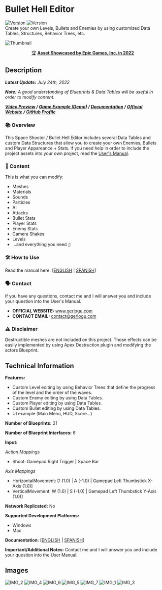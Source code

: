 # Bullet Hell Editor
[![Version](https://img.shields.io/badge/Version-1.0.2-3FB911?style=flat&logo&logoColor=white&labelColor=4d4d4d)](https://github.com/gerlogu/BulletHellEditor/releases/tag/V1.0.2)
![Version](https://img.shields.io/badge/Blueprints-0086d9?style=flat)</br>
Create your own Levels, Bullets and Enemies by using customized Data Tables, Structures, Behavior Trees, etc.

![Thumbnail](https://user-images.githubusercontent.com/55363746/223793036-e8923ac7-15ba-468d-b56a-466538b8f35b.png)
<div align="center"><a href="https://gerlogu.com/achievements/asset-showcased-in-the-ue-marketplace/">🏆</a> <a href="https://gerlogu.com/achievements/asset-showcased-in-the-ue-marketplace/"><strong>Asset Showcased by Epic Games, Inc. in 2022</strong></a></div>

## Description
***Latest Update:*** _July 24th, 2022_

***Note:*** _A good understanding of Blueprints & Data Tables will be useful in order to modify content._

***[Video Preview](https://www.youtube.com/watch?v=67jwak4zU9E) / [Game Example (Demo)](https://gerlogu.itch.io/ultimate-space-shooter) / [Documentation](https://gerlogu.com/wp-content/uploads/2022/04/SPACE-SHOOTER-EDITOR-USERS-MANUAL.pdf) / [Official Website](https://gerlogu.com) / [GitHub Profile](https://github.com/gerlogu)***


### 📚 Overview

This Space Shooter / Bullet Hell Editor includes several Data Tables and custom Data Structures that allow you to create your own Enemies, Bullets and Player Appareance + Stats. If you need help in order to include the project assets into your own project, read the [User's Manual](https://gerlogu.com/wp-content/uploads/2022/04/SPACE-SHOOTER-EDITOR-USERS-MANUAL.pdf).

### 📣 Content

This is what you can modify:

- Meshes
- Materials
- Sounds
- Particles
- AI
- Attacks
- Bullet Stats
- Player Stats
- Enemy Stats
- Camera Shakes
- Levels
- ...and everything you need ;)

### 🛠 How to Use

Read the manual here: [[ENGLISH](https://gerlogu.com/wp-content/uploads/2022/04/SPACE-SHOOTER-EDITOR-USERS-MANUAL.pdf) | [SPANISH](https://gerlogu.com/wp-content/uploads/2022/04/SPACE-SHOOTER-EDITOR-GUIA-DE-USO.pdf)]

### 🗣 Contact

If you have any questions, contact me and I will answer you and include your question into the User's Manual.

- **OFFICIAL WEBSITE:** www.gerlogu.com
- **CONTACT EMAIL:** contact@gerlogu.com

### ⚠ Disclaimer

Destructible meshes are not included on this project. Those effects can be easily implemented by using Apex Destruction plugin and modifying the actors Blueprint.

## Technical Information

**Features:**

- Custom Level editing by using Behavior Trees that define the progress of the level and the order of the waves.
- Custom Enemy editing by using Data Tables.
- Custom Player editing by using Data Tables.
- Custom Bullet editing by using Data Tables.
- UI example (Main Menu, HUD, Score...)

**Number of Blueprints:** 31

**Number of Blueprint Interfaces:** 6

**Input:**

*Action Mappings*
- Shoot: Gamepad Right Trigger | Space Bar

*Axis Mappings*
- HorizontalMovement: D (1.0) | A (-1.0) | Gamepad Left Thumbstick X-Axis (1.0)]
- VerticalMovement: W (1.0) | S (-1.0) | Gamepad Left Thumbstick Y-Axis (1.0)]

**Network Replicated:** No

**Supported Development Platforms:**

- Windows
- Mac

**Documentation:** [[ENGLISH](https://gerlogu.com/wp-content/uploads/2022/04/SPACE-SHOOTER-EDITOR-USERS-MANUAL.pdf) | [SPANISH](https://gerlogu.com/wp-content/uploads/2022/04/SPACE-SHOOTER-EDITOR-GUIA-DE-USO.pdf)]

**Important/Additional Notes:** Contact me and I will answer you and include your question into the User Manual.

## Images

![IMG_2](https://user-images.githubusercontent.com/55363746/180664639-d2ca9eb1-1b8f-40b8-857b-95daf939d323.png)
![IMG_4](https://user-images.githubusercontent.com/55363746/180664651-be41a929-9dc0-41b6-9538-a04daf1b028b.png)
![IMG_6](https://user-images.githubusercontent.com/55363746/180664665-ac9ab880-e7a8-4450-af99-a40795f9263a.png)
![IMG_5](https://user-images.githubusercontent.com/55363746/180664657-7a7691cd-3509-4b5b-bbb8-5616f871d5fb.png)
![IMG_7](https://user-images.githubusercontent.com/55363746/180664668-9cc13f84-49e4-409b-a415-448ad0c112df.png)
![IMG_1](https://user-images.githubusercontent.com/55363746/180664638-8f71bde2-a444-4508-9993-c7d4e586eda3.png)
![IMG_3](https://user-images.githubusercontent.com/55363746/180664672-22bec5cc-c4cf-4ee2-963a-d8353f5dab13.png)
